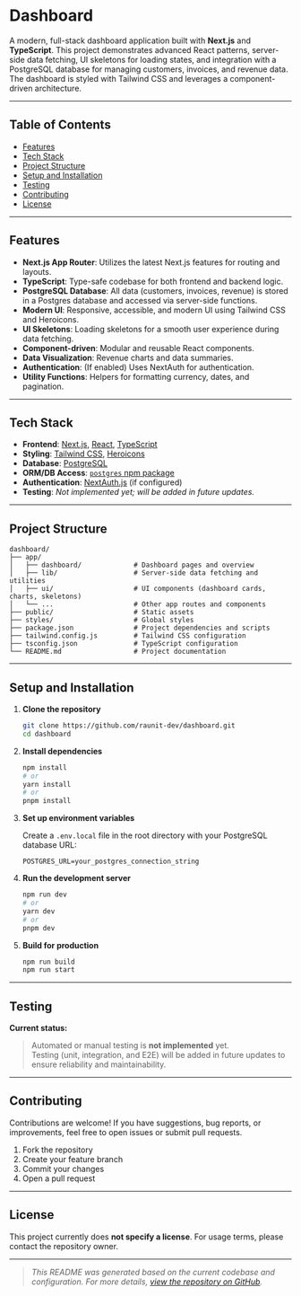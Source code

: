 # Dashboard

A modern, full-stack dashboard application built with **Next.js** and **TypeScript**. This project demonstrates advanced React patterns, server-side data fetching, UI skeletons for loading states, and integration with a PostgreSQL database for managing customers, invoices, and revenue data. The dashboard is styled with Tailwind CSS and leverages a component-driven architecture.

---

## Table of Contents

- [Features](#features)
- [Tech Stack](#tech-stack)
- [Project Structure](#project-structure)
- [Setup and Installation](#setup-and-installation)
- [Testing](#testing)
- [Contributing](#contributing)
- [License](#license)

---

## Features

- **Next.js App Router**: Utilizes the latest Next.js features for routing and layouts.
- **TypeScript**: Type-safe codebase for both frontend and backend logic.
- **PostgreSQL Database**: All data (customers, invoices, revenue) is stored in a Postgres database and accessed via server-side functions.
- **Modern UI**: Responsive, accessible, and modern UI using Tailwind CSS and Heroicons.
- **UI Skeletons**: Loading skeletons for a smooth user experience during data fetching.
- **Component-driven**: Modular and reusable React components.
- **Data Visualization**: Revenue charts and data summaries.
- **Authentication**: (If enabled) Uses NextAuth for authentication.
- **Utility Functions**: Helpers for formatting currency, dates, and pagination.

---

## Tech Stack

- **Frontend**: [Next.js](https://nextjs.org/), [React](https://react.dev/), [TypeScript](https://www.typescriptlang.org/)
- **Styling**: [Tailwind CSS](https://tailwindcss.com/), [Heroicons](https://heroicons.com/)
- **Database**: [PostgreSQL](https://www.postgresql.org/)
- **ORM/DB Access**: [`postgres` npm package](https://www.npmjs.com/package/postgres)
- **Authentication**: [NextAuth.js](https://next-auth.js.org/) (if configured)
- **Testing**: _Not implemented yet; will be added in future updates._

---

## Project Structure

```
dashboard/
├── app/
│   ├── dashboard/             # Dashboard pages and overview
│   ├── lib/                   # Server-side data fetching and utilities
│   ├── ui/                    # UI components (dashboard cards, charts, skeletons)
│   └── ...                    # Other app routes and components
├── public/                    # Static assets
├── styles/                    # Global styles
├── package.json               # Project dependencies and scripts
├── tailwind.config.js         # Tailwind CSS configuration
├── tsconfig.json              # TypeScript configuration
└── README.md                  # Project documentation
```

---

## Setup and Installation

1. **Clone the repository**
   ```sh
   git clone https://github.com/raunit-dev/dashboard.git
   cd dashboard
   ```

2. **Install dependencies**
   ```sh
   npm install
   # or
   yarn install
   # or
   pnpm install
   ```

3. **Set up environment variables**

   Create a `.env.local` file in the root directory with your PostgreSQL database URL:
   ```
   POSTGRES_URL=your_postgres_connection_string
   ```

4. **Run the development server**
   ```sh
   npm run dev
   # or
   yarn dev
   # or
   pnpm dev
   ```

5. **Build for production**
   ```sh
   npm run build
   npm run start
   ```

---

## Testing

**Current status:**  
> Automated or manual testing is **not implemented** yet.  
> Testing (unit, integration, and E2E) will be added in future updates to ensure reliability and maintainability.

---

## Contributing

Contributions are welcome! If you have suggestions, bug reports, or improvements, feel free to open issues or submit pull requests.

1. Fork the repository
2. Create your feature branch
3. Commit your changes
4. Open a pull request

---

## License

This project currently does **not specify a license**. For usage terms, please contact the repository owner.

---

> _This README was generated based on the current codebase and configuration. For more details, [view the repository on GitHub](https://github.com/raunit-dev/dashboard)._
